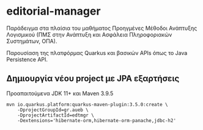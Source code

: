 # editorial-manager

Παράδειγμα στα πλαίσια του μαθήματος Προηγμένες Μέθοδοι Ανάπτυξης Λογισμικού (ΠΜΣ στην Ανάπτυξη και Ασφάλεια Πληροφοριακών Συστημάτων, ΟΠΑ).

Παρουσίαση της πλατφόρμας Quarkus και βασικών APIs όπως το Java Persistence API.

## Δημιουργία νέου project με JPA εξαρτήσεις

Προαπαιτούμενα JDK 11+ και Maven 3.9.5

```
mvn io.quarkus.platform:quarkus-maven-plugin:3.5.0:create \
    -DprojectGroupId=gr.aueb \
    -DprojectArtifactId=edtmgr \
    -Dextensions='hibernate-orm,hibernate-orm-panache,jdbc-h2'
```




